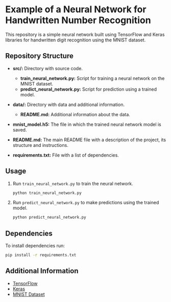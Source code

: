 # Example of a Neural Network for Handwritten Number Recognition

This repository is a simple neural network built using TensorFlow and Keras libraries for handwritten digit recognition using the MNIST dataset.

## Repository Structure

- **src/:** Directory with source code.
   - **train_neural_network.py:** Script for training a neural network on the MNIST dataset.
   - **predict_neural_network.py:** Script for prediction using a trained model.

- **data/:** Directory with data and additional information.
   - **README.md:** Additional information about the data.

- **mnist_model.h5:** The file in which the trained neural network model is saved.

- **README.md:** The main README file with a description of the project, its structure and instructions.

- **requirements.txt:** File with a list of dependencies.

## Usage

1. Run `train_neural_network.py` to train the neural network.

     ```bash
     python train_neural_network.py
     ```

2. Run `predict_neural_network.py` to make predictions using the trained model.

     ```bash
     python predict_neural_network.py
     ```

## Dependencies

To install dependencies run:

```bash
pip install -r requirements.txt
```

## Additional Information
- [TensorFlow](https://www.tensorflow.org/)
- [Keras](https://keras.io/)
- [MNIST Dataset](http://yann.lecun.com/exdb/mnist/)
